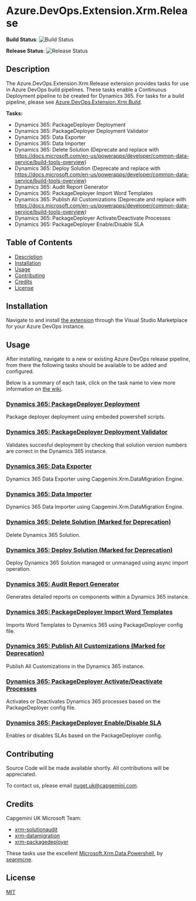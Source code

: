 # Azure.DevOps.Extension.Xrm.Release

**Build Status**: ![Build Status](https://capgeminiuk.visualstudio.com/GitHub%20Support/_apis/build/status/CI-Builds/Azure%20DevOps%20Extensions/devops-xrmrelease-extensions-CI-Build?branchName=master)

**Release Status**: ![Release Status](https://capgeminiuk.vsrm.visualstudio.com/_apis/public/Release/badge/d743f9d4-7dae-476e-a963-f038f994a35d/2/4)

## Description

The Azure.DevOps.Extension.Xrm.Release extension provides tasks for use in Azure DevOps build pipelines. These tasks enable a Continuous Deployment pipeline to be created for Dynamics 365. For tasks for a build pipeline, please see [Azure.DevOps.Extension.Xrm.Build](https://github.com/Capgemini/azure-devops-extension-xrm-build).

**Tasks:**

* Dynamics 365: PackageDeployer Deployment
* Dynamics 365: PackageDeployer Deployment Validator
* Dynamics 365: Data Exporter
* Dynamics 365: Data Importer
* Dynamics 365: Delete Solution (Deprecate and replace with https://docs.microsoft.com/en-us/powerapps/developer/common-data-service/build-tools-overview)
* Dynamics 365: Deploy Solution (Deprecate and replace with https://docs.microsoft.com/en-us/powerapps/developer/common-data-service/build-tools-overview)
* Dynamics 365: Audit Report Generator
* Dynamics 365: PackageDeployer Import Word Templates
* Dynamics 365: Publish All Customizations (Deprecate and replace with https://docs.microsoft.com/en-us/powerapps/developer/common-data-service/build-tools-overview)
* Dynamics 365: PackageDeployer Activate/Deactivate Processes
* Dynamics 365: PackageDeployer Enable/Disable SLA

## Table of Contents

* [Description](#Description)  
* [Installation](#Installation)
* [Usage](#Usage)
* [Contributing](#Contributing)
* [Credits](#Credits)
* [License](#License)

## Installation

Navigate to and install [the extension](https://marketplace.visualstudio.com/items?itemName=capgemini-msft-uk.capgemini-xrm-release-extension) through the Visual Studio Marketplace for your Azure DevOps instance.

## Usage

After installing, navigate to a new or existing Azure DevOps release pipeline, from there the following tasks should be available to be added and configured.

Below is a summary of each task, click on the task name to view more information on [the wiki](https://github.com/Capgemini/azure-devops-extension-xrm-release/wiki).

### [Dynamics 365: PackageDeployer Deployment](https://github.com/Capgemini/azure-devops-extension-xrm-release/wiki/Usage#Dynamics-365-PackageDeployer-Deployment)
Package deployer deployment using embeded powershell scripts.

### [Dynamics 365: PackageDeployer Deployment Validator](https://github.com/Capgemini/azure-devops-extension-xrm-release/wiki/Usage#Dynamics-365-PackageDeployer-Deployment-Validator)
Validates succesful deployment by checking that solution version numbers are correct in the Dynamics 365 instance.

### [Dynamics 365: Data Exporter](https://github.com/Capgemini/azure-devops-extension-xrm-release/wiki/Usage#Dynamics-365-Data-Exporter)
Dynamics 365 Data Exporter using Capgemini.Xrm.DataMigration Engine.

### [Dynamics 365: Data Importer](https://github.com/Capgemini/azure-devops-extension-xrm-release/wiki/Usage#Dynamics-365-Data-Importer)
Dynamics 365 Data Importer using Capgemini.Xrm.DataMigration Engine.

### [Dynamics 365: Delete Solution (Marked for Deprecation)](https://github.com/Capgemini/azure-devops-extension-xrm-release/wiki/Usage#Dynamics-365-Delete-Solution)
Delete Dynamics 365 Solution.

### [Dynamics 365: Deploy Solution (Marked for Deprecation)](https://github.com/Capgemini/azure-devops-extension-xrm-release/wiki/Usage#Dynamics-365-Deploy-Solution)
Deploy Dynamics 365 Solution managed or unmanaged using async import operation.

### [Dynamics 365: Audit Report Generator](https://github.com/Capgemini/azure-devops-extension-xrm-release/wiki/Usage#Dynamics-365-Audit-Report-Generator)
Generates detailed reports on components within a Dynamics 365 instance.

### [Dynamics 365: PackageDeployer Import Word Templates](https://github.com/Capgemini/azure-devops-extension-xrm-release/wiki/Usage#Dynamics-365-PackageDeployer-Import-Word-Templates)
Imports Word Templates to Dynamics 365 using PackageDeployer config file.

### [Dynamics 365: Publish All Customizations (Marked for Deprecation)](https://github.com/Capgemini/azure-devops-extension-xrm-release/wiki/Usage#Dynamics-365-Publish-All-Customizations)
Publish All Customizations in the Dynamics 365 instance.

### [Dynamics 365: PackageDeployer Activate/Deactivate Processes](https://github.com/Capgemini/azure-devops-extension-xrm-release/wiki/Usage#Dynamics-365-PackageDeployer-ActivateDeactivate-Processes)
Activates or Deactivates Dynamics 365 processes based on the PackageDeployer config file.

### [Dynamics 365: PackageDeployer Enable/Disable SLA](https://github.com/Capgemini/azure-devops-extension-xrm-release/wiki/Usage#Dynamics-365-PackageDeployer-EnableDisable-SLA)
Enables or disables SLAs based on the PackageDeployer config.

## Contributing

Source Code will be made available shortly. All contributions will be appreciated. 

To contact us, please email [nuget.uk@capgemini.com](mailto:nuget.uk@capgemini.com).

## Credits

Capgemini UK Microsoft Team:

- [xrm-solutionaudit](https://github.com/Capgemini/xrm-solutionaudit)
- [xrm-datamigration](https://github.com/Capgemini/xrm-datamigration)
- [xrm-packagedeployer](https://github.com/Capgemini/xrm-packagedeployer)

These tasks use the excellent [Microsoft.Xrm.Data.Powershell](https://github.com/seanmcne/Microsoft.Xrm.Data.PowerShell), by [seanmcne](https://github.com/seanmcne).

## License

[MIT](https://github.com/Capgemini/azure-devops-extension-xrm-release/blob/master/LICENSE)
